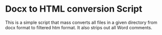 # Docx to HTML conversion Script
This is a simple script that mass converts all files in a given directory from docx format to filtered htm format. It also strips out all Word comments.
